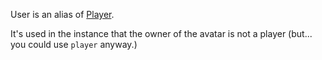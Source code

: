 User is an alias of [Player](../Player).

It's used in the instance that the owner of the avatar is not a player (but... you could use `player` anyway.)
